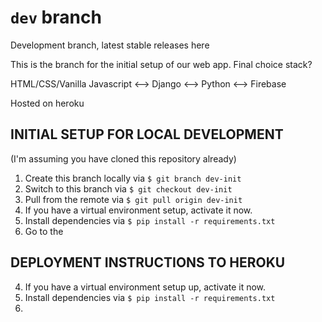 # `dev` branch

Development branch, latest stable releases here

This is the branch for the initial setup of our web app. Final
choice stack?

HTML/CSS/Vanilla Javascript <--> Django <--> Python <--> Firebase

Hosted on heroku

## INITIAL SETUP FOR LOCAL DEVELOPMENT

(I'm assuming you have cloned this repository already)

1. Create this branch locally via `$ git branch dev-init`
2. Switch to this branch via `$ git checkout dev-init`
3. Pull from the remote via `$ git pull origin dev-init`
4. If you have a virtual environment setup, activate it now.
5. Install dependencies via `$ pip install -r requirements.txt`
6. Go to the 

## DEPLOYMENT INSTRUCTIONS TO HEROKU

4. If you have a virtual environment setup up, activate it now.
5. Install dependencies via `$ pip install -r requirements.txt`
6. 
